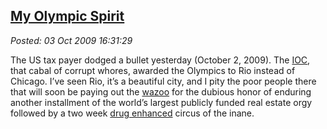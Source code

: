 [My Olympic
Spirit](http://bakerjd99.wordpress.com/2009/10/03/my-olympic-spirit/)
---------------------------------------------------------------------------------

*Posted: 03 Oct 2009 16:31:29*

The US tax payer dodged a bullet yesterday (October 2, 2009). The
[IOC](http://www.olympic.org/en/content/The-IOC/), that cabal of corrupt
whores, awarded the Olympics to Rio instead of Chicago. I’ve seen Rio,
it’s a beautiful city, and I pity the poor people there that will soon
be paying out the [wazoo](http://www.thefreedictionary.com/wazoo) for
the dubious honor of enduring another installment of the world’s largest
publicly funded real estate orgy followed by a two week [drug
enhanced](http://en.wikipedia.org/wiki/Use\_of\_performance-enhancing\_drugs\_in\_the\_Olympic\_Games)
circus of the inane.
